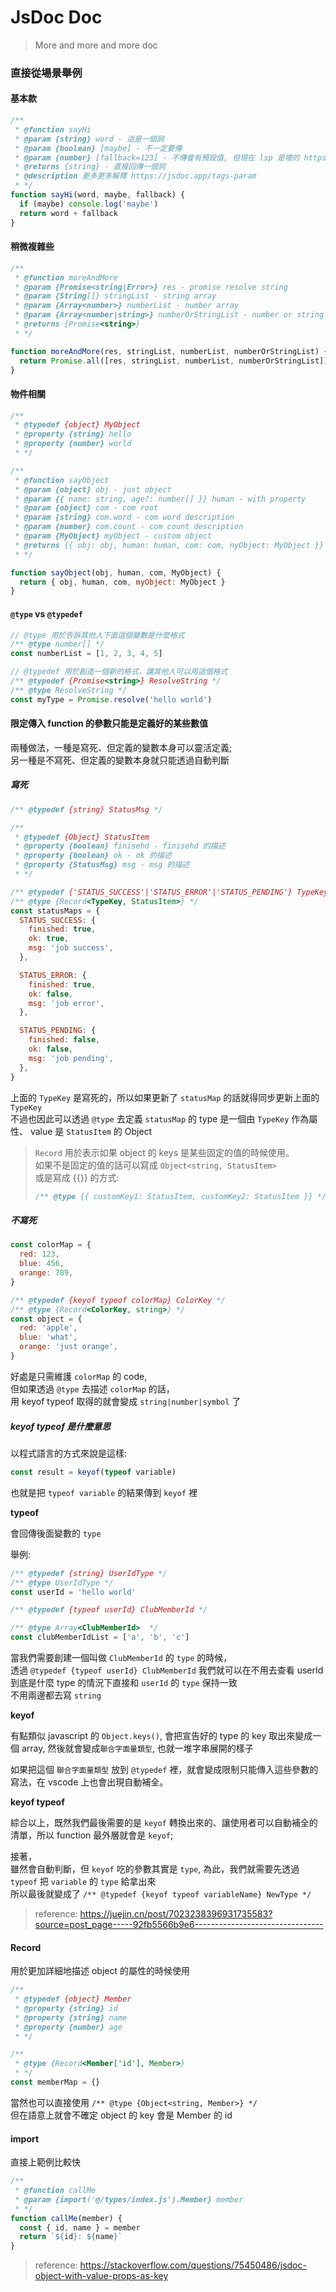 # JsDoc Doc

> More and more and more doc

### 直接從場景舉例

#### 基本款

```js
/**
 * @function sayHi
 * @param {string} word - 這是一個詞
 * @param {boolean} [maybe] - 不一定要傳
 * @param {number} [fallback=123] - 不傳會有預設值, 但現在 lsp 是壞的 https://github.com/microsoft/TypeScript/issues/16665
 * @returns {string} - 直接回傳一個詞
 * @description 更多更多解釋 https://jsdoc.app/tags-param
 * */
function sayHi(word, maybe, fallback) {
  if (maybe) console.log('maybe')
  return word + fallback
}
```

#### 稍微複雜些

```js
/**
 * @function moreAndMore
 * @param {Promise<string|Error>} res - promise resolve string
 * @param {String[]} stringList - string array
 * @param {Array<number>} numberList - number array
 * @param {Array<number|string>} numberOrStringList - number or string array
 * @returns {Promise<string>}
 * */

function moreAndMore(res, stringList, numberList, numberOrStringList) {
  return Promise.all([res, stringList, numberList, numberOrStringList])
}
```

#### 物件相關

```js
/**
 * @typedef {object} MyObject
 * @property {string} hello
 * @property {number} world
 * */

/**
 * @function sayObject
 * @param {object} obj - just object
 * @param {{ name: string, age?: number[] }} human - with property
 * @param {object} com - com root
 * @param {string} com.word - com word description
 * @param {number} com.count - com count description
 * @param {MyObject} myObject - custom object
 * @returns {{ obj: obj, human: human, com: com, nyObject: MyObject }}
 * */

function sayObject(obj, human, com, MyObject) {
  return { obj, human, com, myObject: MyObject }
}
```

#### `@type` vs `@typedef`

```js
// @type 用於告訴其他人下面這個變數是什麼格式
/** @type number[] */
const numberList = [1, 2, 3, 4, 5]

// @typedef 用於創造一個新的格式，讓其他人可以用這個格式
/** @typedef {Promise<string>} ResolveString */
/** @type ResolveString */
const myType = Promise.resolve('hello world')
```

#### 限定傳入 function 的參數只能是定義好的某些數值

兩種做法，一種是寫死、但定義的變數本身可以靈活定義;  
另一種是不寫死、但定義的變數本身就只能透過自動判斷

##### 寫死

```js
/** @typedef {string} StatusMsg */

/**
 * @typedef {Object} StatusItem
 * @property {boolean} finisehd - finisehd 的描述
 * @property {boolean} ok - ok 的描述
 * @property {StatusMsg} msg - msg 的描述
 * */

/** @typedef {'STATUS_SUCCESS'|'STATUS_ERROR'|'STATUS_PENDING'} TypeKey */
/** @type {Record<TypeKey, StatusItem>} */
const statusMaps = {
  STATUS_SUCCESS: {
    finished: true,
    ok: true,
    msg: 'job success',
  },

  STATUS_ERROR: {
    finished: true,
    ok: false,
    msg: 'job error',
  },

  STATUS_PENDING: {
    finished: false,
    ok: false,
    msg: 'job pending',
  },
}
```

上面的 `TypeKey` 是寫死的，所以如果更新了 `statusMap` 的話就得同步更新上面的 `TypeKey`  
不過也因此可以透過 `@type` 去定義 `statusMap` 的 type 是一個由 `TypeKey` 作為屬性、 value 是 `StatusItem` 的 Object

> `Record` 用於表示如果 object 的 keys 是某些固定的值的時候使用。  
> 如果不是固定的值的話可以寫成 `Object<string, StatusItem>`  
> 或是寫成 {{}} 的方式:
>
> ```js
> /** @type {{ customKey1: StatusItem, customKey2: StatusItem }} */
> ```

##### 不寫死

```js
const colorMap = {
  red: 123,
  blue: 456,
  orange: 789,
}

/** @typedef {keyof typeof colorMap} ColorKey */
/** @type {Record<ColorKey, string>} */
const object = {
  red: 'apple',
  blue: 'what',
  orange: 'just orange',
}
```

好處是只需維護 `colorMap` 的 code,  
但如果透過 `@type` 去描述 `colorMap` 的話，  
用 keyof typeof 取得的就會變成 `string|number|symbol` 了

##### keyof typeof 是什麼意思

以程式語言的方式來說是這樣:

```js
const result = keyof(typeof variable)
```

也就是把 `typeof variable` 的結果傳到 `keyof` 裡

**typeof**

會回傳後面變數的 `type`

舉例:

```js
/** @typedef {string} UserIdType */
/** @type UserIdType */
const userId = 'hello world'

/** @typedef {typeof userId} ClubMemberId */

/** @type Array<ClubMemberId>  */
const clubMemberIdList = ['a', 'b', 'c']
```

當我們需要創建一個叫做 `ClubMemberId` 的 `type` 的時候，  
透過 `@typedef {typeof userId} ClubMemberId` 我們就可以在不用去查看 userId 到底是什麼 type 的情況下直接和 `userId` 的 `type` 保持一致  
不用兩邊都去寫 `string`

**keyof**

有點類似 javascript 的 `Object.keys()`, 會把宣告好的 type 的 key 取出來變成一個 array, 然後就會變成`聯合字面量類型`, 也就一堆字串展開的樣子

如果把這個 `聯合字面量類型` 放到 `@typedef` 裡，就會變成限制只能傳入這些參數的寫法，在 vscode 上也會出現自動補全。

**keyof typeof**

綜合以上，既然我們最後需要的是 `keyof` 轉換出來的、讓使用者可以自動補全的清單，所以 function 最外層就會是 `keyof`;

接著，  
雖然會自動判斷，但 `keyof` 吃的參數其實是 `type`, 為此，我們就需要先透過 `typeof` 把 `variable` 的 `type` 給拿出來  
所以最後就變成了 `/** @typedef {keyof typeof variableName} NewType */`

> reference: https://juejin.cn/post/7023238396931735583?source=post_page-----92fb5566b9e6--------------------------------

#### Record

用於更加詳細地描述 object 的屬性的時候使用

```js
/**
 * @typedef {object} Member
 * @property {string} id
 * @property {string} name
 * @property {number} age
 * */

/**
 * @type {Record<Member['id'], Member>}
 * */
const memberMap = {}
```

當然也可以直接使用 `/** @type {Object<string, Member>} */`  
但在語意上就會不確定 object 的 key 會是 Member 的 id

#### import

直接上範例比較快

```js
/**
 * @function callMe
 * @param {import('@/types/index.js').Member} member
 * */
function callMe(member) {
  const { id, name } = member
  return `${id}: ${name}`
}
```

> reference: https://stackoverflow.com/questions/75450486/jsdoc-object-with-value-props-as-key
